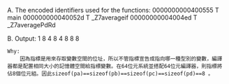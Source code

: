 A.
	The encoded identifiers used for the functions:
		0000000000400555 T main
		000000000040052d T _Z7averageif
		00000000004004ed T _Z7averagePdRd


B.
	Output:
			1 8
			4 8
			4 8
			8 8
	
	Why:
		因為指標是用來存取變數空間的位址，所以不管指標宣告成指向哪一種型別的變數，編譯器都是配置相同大小的記憶體空間給指標變數。在64位元系統並搭配64位元編譯器，則指標將佔8個位元組。因此sizeof(pa)==sizeof(pb)==sizeof(pc)==sizeof(pd)==8 。
